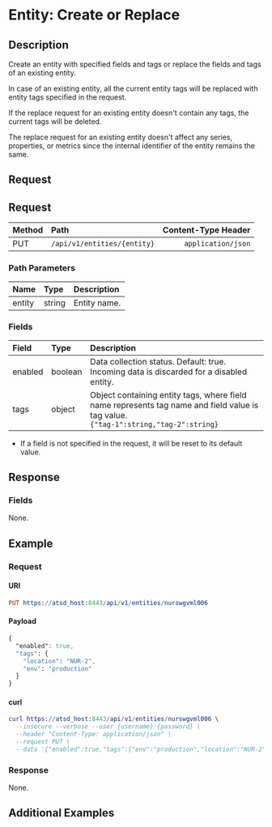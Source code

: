 # Entity: Create or Replace

## Description

Create an entity with specified fields and tags or replace the fields and tags of an existing entity.

In case of an existing entity, all the current entity tags will be replaced with entity tags specified in the request.

If the replace request for an existing entity doesn't contain any tags, the current tags will be deleted.

The replace request for an existing entity doesn't affect any series, properties, or metrics since the internal identifier of the entity remains the same.

## Request

## Request

| **Method** | **Path** | **Content-Type Header**|
|:---|:---|---:|
| PUT | `/api/v1/entities/{entity}` | `application/json` |

### Path Parameters 

|**Name**|**Type**|**Description**|
|:---|:---|:---|
| entity |string|Entity name.|

### Fields

| **Field** | **Type** | **Description** |
|:---|:---|:---|
| enabled | boolean | Data collection status. Default: true. Incoming data is discarded for a disabled entity.  |
| tags |object|Object containing entity tags, where field name represents tag name and field value is tag value.<br>`{"tag-1":string,"tag-2":string}` |

* If a field is not specified in the request, it will be reset to its default value.

## Response

### Fields 

None.

## Example

### Request

#### URI

```elm
PUT https://atsd_host:8443/api/v1/entities/nurswgvml006
```

#### Payload

```css
{
  "enabled": true,
  "tags": {
    "location": "NUR-2",
    "env": "production"
  }
}
```

#### curl

```elm
curl https://atsd_host:8443/api/v1/entities/nurswgvml006 \
  --insecure --verbose --user {username}:{password} \
  --header "Content-Type: application/json" \
  --request PUT \
  --data '{"enabled":true,"tags":{"env":"production","location":"NUR-2"}}'
  ```
  

### Response 

None. 

## Additional Examples

